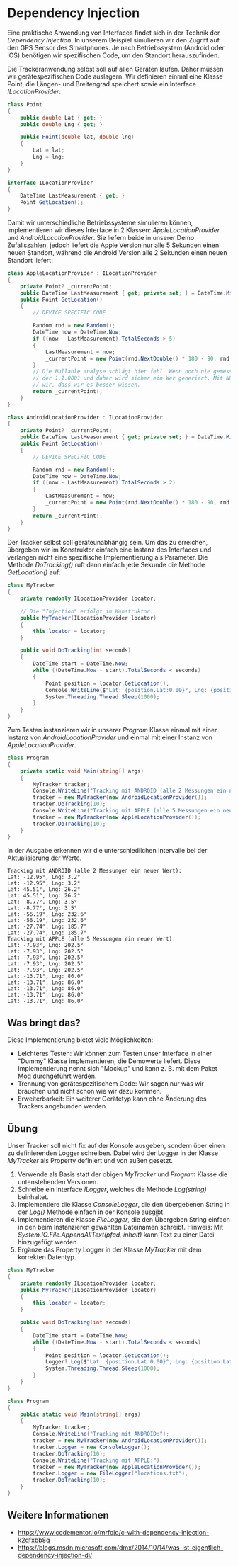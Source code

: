 # Dependency Injection

Eine praktische Anwendung von Interfaces findet sich in der Technik der *Dependency Injection*. In unserem
Beispiel simulieren wir den Zugriff auf den GPS Sensor des Smartphones. Je nach Betriebssystem (Android oder iOS)
benötigen wir spezifischen Code, um den Standort herauszufinden.

Die Trackeranwendung selbst soll auf allen Geräten laufen. Daher müssen wir gerätespezifischen Code
auslagern. Wir definieren einmal eine Klasse Point, die Längen- und Breitengrad speichert sowie ein 
Interface *ILocationProvider*:
```c#
class Point
{
    public double Lat { get; }
    public double Lng { get; }

    public Point(double lat, double lng)
    {
        Lat = lat;
        Lng = lng;
    }
}

interface ILocationProvider
{
    DateTime LastMeasurement { get; }
    Point GetLocation();
}
```

Damit wir unterschiedliche Betriebssysteme simulieren können, implementieren wir dieses Interface in
2 Klassen: *AppleLocationProvider* und *AndroidLocationProvider*. Sie liefern beide in unserer Demo Zufallszahlen,
jedoch liefert die Apple Version nur alle 5 Sekunden einen neuen Standort, während die Android Version alle
2 Sekunden einen neuen Standort liefert:

```c#
class AppleLocationProvider : ILocationProvider
{
    private Point? _currentPoint;
    public DateTime LastMeasurement { get; private set; } = DateTime.MinValue;
    public Point GetLocation()
    {
        // DEVICE SPECIFIC CODE

        Random rnd = new Random();
        DateTime now = DateTime.Now;
        if ((now - LastMeasurement).TotalSeconds > 5)
        {
            LastMeasurement = now;
            _currentPoint = new Point(rnd.NextDouble() * 180 - 90, rnd.NextDouble() * 360);
        }
        // Die Nullable analyse schlägt hier fehl. Wenn noch nie gemessen wurde, ist LastMeasurement
        // der 1.1.0001 und daher wird sicher ein Wer generiert. Mit NULL forgiving (!) sagen
        // wir, dass wir es besser wissen.
        return _currentPoint!;
    }
}

class AndroidLocationProvider : ILocationProvider
{
    private Point? _currentPoint;
    public DateTime LastMeasurement { get; private set; } = DateTime.MinValue;
    public Point GetLocation()
    {
        // DEVICE SPECIFIC CODE

        Random rnd = new Random();
        DateTime now = DateTime.Now;
        if ((now - LastMeasurement).TotalSeconds > 2)
        {
            LastMeasurement = now;
            _currentPoint = new Point(rnd.NextDouble() * 180 - 90, rnd.NextDouble() * 360);
        }
        return _currentPoint!;
    }
}

```
Der Tracker selbst soll geräteunabhängig sein. Um das zu erreichen, übergeben wir im Konstruktor einfach
eine Instanz des Interfaces und verlangen nicht eine spezifische Implementierung als Parameter. Die Methode
*DoTracking()* ruft dann einfach jede Sekunde die Methode *GetLocation()* auf:

```c#
class MyTracker
{
    private readonly ILocationProvider locator;

    // Die "Injection" erfolgt im Konstruktor.
    public MyTracker(ILocationProvider locator)
    {
        this.locator = locator;
    }

    public void DoTracking(int seconds)
    {
        DateTime start = DateTime.Now;
        while ((DateTime.Now - start).TotalSeconds < seconds)
        {
            Point position = locator.GetLocation();
            Console.WriteLine($"Lat: {position.Lat:0.00}°, Lng: {position.Lng:0.00}°");
            System.Threading.Thread.Sleep(1000);
        }
    }
}
```

Zum Testen instanzieren wir in unserer *Program* Klasse einmal mit einer Instanz von *AndroidLocationProvider*
und einmal mit einer Instanz von *AppleLocationProvider*.
```c#
class Program
{
    private static void Main(string[] args)
    {
        MyTracker tracker;
        Console.WriteLine("Tracking mit ANDROID (alle 2 Messungen ein neuer Wert):");
        tracker = new MyTracker(new AndroidLocationProvider());
        tracker.DoTracking(10);
        Console.WriteLine("Tracking mit APPLE (alle 5 Messungen ein neuer Wert):");
        tracker = new MyTracker(new AppleLocationProvider());
        tracker.DoTracking(10);
    }
}
```

In der Ausgabe erkennen wir die unterschiedlichen Intervalle bei der Aktualisierung der Werte.
```
Tracking mit ANDROID (alle 2 Messungen ein neuer Wert):
Lat: -12.95°, Lng: 3.2°
Lat: -12.95°, Lng: 3.2°
Lat: 45.51°, Lng: 26.2°
Lat: 45.51°, Lng: 26.2°
Lat: -8.77°, Lng: 3.5°
Lat: -8.77°, Lng: 3.5°
Lat: -56.19°, Lng: 232.6°
Lat: -56.19°, Lng: 232.6°
Lat: -27.74°, Lng: 185.7°
Lat: -27.74°, Lng: 185.7°
Tracking mit APPLE (alle 5 Messungen ein neuer Wert):
Lat: -7.93°, Lng: 202.5°
Lat: -7.93°, Lng: 202.5°
Lat: -7.93°, Lng: 202.5°
Lat: -7.93°, Lng: 202.5°
Lat: -7.93°, Lng: 202.5°
Lat: -13.71°, Lng: 86.0°
Lat: -13.71°, Lng: 86.0°
Lat: -13.71°, Lng: 86.0°
Lat: -13.71°, Lng: 86.0°
Lat: -13.71°, Lng: 86.0°
```

## Was bringt das?
Diese Implementierung bietet viele Möglichkeiten:
- Leichteres Testen: Wir können zum Testen unser Interface in einer "Dummy" Klasse implementieren, die Demowerte
  liefert. Diese Implementierung nennt sich "Mockup" und kann z. B. mit dem Paket
  [Moq](https://github.com/moq/moq4) durchgeführt werden.
- Trennung von gerätespezifischem Code: Wir sagen nur was wir brauchen und nicht schon wie wir dazu kommen.
- Erweiterbarkeit: Ein weiterer Gerätetyp kann ohne Änderung des Trackers angebunden werden.

## Übung

Unser Tracker soll nicht fix auf der Konsole ausgeben, sondern über einen zu definierenden Logger schreiben. 
Dabei wird der Logger in der Klasse *MyTracker* als Property definiert und von außen gesetzt.
1. Verwende als Basis statt der obigen *MyTracker* und *Program* Klasse die untenstehenden Versionen.
1. Schreibe ein Interface *ILogger*, welches die Methode *Log(string)* beinhaltet.
1. Implementiere die Klasse *ConsoleLogger*, die den übergebenen String in der *Log()* Methode einfach in
   der Konsole ausgibt.
1. Implementieren die Klasse *FileLogger*, die den Übergeben String einfach in den beim Instanzieren gewählten
   Dateinamen schreibt. Hinweis: Mit *System.IO.File.AppendAllText(pfad, inhalt)* kann Text zu einer Datei
   hinzugefügt werden.
1. Ergänze das Property Logger in der Klasse *MyTracker* mit dem korrekten Datentyp.

```c#
class MyTracker
{
    private readonly ILocationProvider locator;
    public MyTracker(ILocationProvider locator)
    {
        this.locator = locator;
    }

    public void DoTracking(int seconds)
    {
        DateTime start = DateTime.Now;
        while ((DateTime.Now - start).TotalSeconds < seconds)
        {
            Point position = locator.GetLocation();
            Logger?.Log($"Lat: {position.Lat:0.00}°, Lng: {position.Lat:0.00}°");
            System.Threading.Thread.Sleep(1000);
        }
    }
}

class Program
{
    public static void Main(string[] args)
    {
        MyTracker tracker;
        Console.WriteLine("Tracking mit ANDROID:");
        tracker = new MyTracker(new AndroidLocationProvider());
        tracker.Logger = new ConsoleLogger();
        tracker.DoTracking(10);
        Console.WriteLine("Tracking mit APPLE:");
        tracker = new MyTracker(new AppleLocationProvider());
        tracker.Logger = new FileLogger("locations.txt");
        tracker.DoTracking(10);
    }
}
```

## Weitere Informationen
- https://www.codementor.io/mrfojo/c-with-dependency-injection-k2qfxbb8q
- https://blogs.msdn.microsoft.com/dmx/2014/10/14/was-ist-eigentlich-dependency-injection-di/